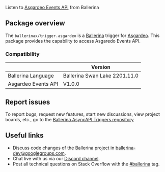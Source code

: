 Listen to [Asgardeo Events API](https://wso2.com/asgardeo/docs/references/asgardeo-events/) from Ballerina

## Package overview
The `ballerinax/trigger.asgardeo` is a [Ballerina](https://ballerina.io/) trigger for [Asgardeo](https://wso2.com/asgardeo/).
This package provides the capability to access Asgaredo Events API.

### Compatibility
|                               | Version                       |
|-------------------------------|-------------------------------|
| Ballerina Language            | Ballerina Swan Lake 2201.11.0 |
| Asgardeo Events API              | V1.0.0                        | 

## Report issues
To report bugs, request new features, start new discussions, view project boards, etc., go to the [Ballerina AsyncAPI Triggers repository](https://github.com/ballerina-platform/asyncapi-triggers)

## Useful links
- Discuss code changes of the Ballerina project in [ballerina-dev@googlegroups.com](mailto:ballerina-dev@googlegroups.com).
- Chat live with us via our [Discord channel](https://discord.com/channels/957996897782616114/1017493204326686860).
- Post all technical questions on Stack Overflow with the [#ballerina](https://stackoverflow.com/questions/tagged/ballerina) tag.
